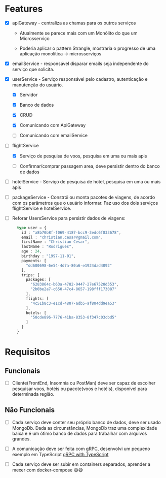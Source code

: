 # Features
- [X] apiGateway - centraliza as chamas para os outros serviços
  
  - Atualmente se parece mais com um Monólito do que um Microsserviço
  
  - Poderia aplicar o pattern Strangle, mostraria o progresso de uma aplicação monolítica -> microsserviços

- [X] emailService - responsável disparar emails seja independente do serviço que solicita.

- [x] userService - Serviço responsável pelo cadastro, autenticação e manutenção do usuário.
    
  - [x] Servidor
    
  - [x] Banco de dados 
    
  - [x] CRUD 
    
  - [x] Comunicando com ApiGateway 
    
  - [ ] Comunicando com emailService

- [ ] flightService 

  - [x] Serviço de pesquisa de voos, pesquisa em uma ou mais apis

  - [ ] Confirmar/comprar passagem area, deve persistir dentro do banco de dados

- [ ] hotelService - Serviço de pesquisa de hotel, pesquisa em uma ou mais apis

- [ ] packageService - Constrói ou monta pacotes de viagens, de acordo com os parâmetros que o usuário informar. Faz uso dos dois serviços flightService e hotelService.
  
- [ ] Reforar UsersService para persistir dados de viagens:
  
  ```typescript
    type user = {
      id : "a8b70b8f-f069-4187-bcc9-3edc6f833678",
      email : "christian.cesar@gmail.com",
      firstName : "Christian Cesar",
      lastName : "Rodrigues",
      age : 24,
      birthday : "1997-11-01",
      payments: [
        "dd600698-6e54-4d7a-80a6-e1924dad4092"
      ],
      trips: {
        packages: [
          "6283864c-b63a-4782-9447-27e67528d353",
          "2b0be2a7-c650-47c4-8657-198fff173087"        
        ],
        flights: [
          "4c51b8c3-e1cd-4807-adb5-af804dd9ea53"
        ],
        hotels: [
          "50cde896-7776-41ba-8353-8f347c03cbd5"
        ]
      }
    }
    ```

# Requisitos

## Funcionais

- [ ] Cliente(FrontEnd, Insomnia ou PostMan) deve ser capaz de escolher pesquisar voos, hotéis ou pacote(voos e hotéis), disponível para determinada região.


## Não Funcionais

- [ ] Cada serviço deve conter seu próprio banco de dados, deve ser usado MongoDb. Dada as circunstâncias, MongoDb traz uma complexidade baixa e é um ótimo banco de dados para trabalhar com arquivos grandes.

- [ ] A comunicação deve ser feita com gRPC, desenvolvi um pequeno exemplo em TypeScript [gRPC with TypeScript](https://github.com/christiancesar/grpc-with-typescript)

- [ ] Cada serviço deve ser subir em containers separados, aprender a mexer com docker-compose 😄😅